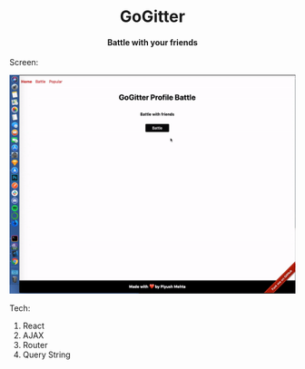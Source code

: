 <h1 align="center"> GoGitter </h1>
<h4 align="center"> Battle with your friends </h4>

Screen:

<img src="screen.gif">

Tech:
1. React
2. AJAX
3. Router
4. Query String